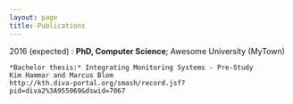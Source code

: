 ```yaml
---
layout: page
title: Publications
---
```


2016 (expected)
:   **PhD, Computer Science**; Awesome University (MyTown)

    *Bachelor thesis:* Integrating Monitoring Systems - Pre-Study
	Kim Hammar and Marcus Blom
	http://kth.diva-portal.org/smash/record.jsf?pid=diva2%3A955069&dswid=7067
